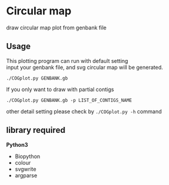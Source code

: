 # Circular map
draw circular map plot from genbank file  
## Usage  
This plotting program can run with default setting  
input your genbank file, and svg circular map will be generated.   
```
./COGplot.py GENBANK.gb  
```
If you only want to draw with partial contigs 
```
./COGplot.py GENBANK.gb -p LIST_OF_CONTIGS_NAME  
```
other detail setting please check by `./COGplot.py -h` command  
## library required  
**Python3**  
* Biopython   
* colour  
* svgwrite  
* argparse  


